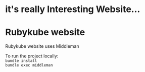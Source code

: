 # it's really Interesting Website...
# Rubykube website

Rubykube website uses Middleman  
  
To run the project locally:  
```bundle install```  
```bundle exec middleman```
